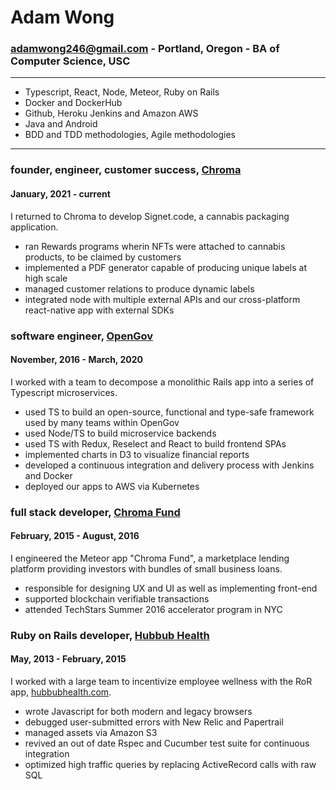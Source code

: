 # Adam Wong

### adamwong246@gmail.com - Portland, Oregon - BA of Computer Science, USC

---

- Typescript, React, Node, Meteor, Ruby on Rails
- Docker and DockerHub
- Github, Heroku Jenkins and Amazon AWS
- Java and Android
- BDD and TDD methodologies, Agile methodologies

---

### founder, engineer, customer success, [Chroma](http://www.chromasignet.com)
#### January, 2021 - current

I returned to Chroma to develop Signet.code, a cannabis packaging application.

- ran Rewards programs wherin NFTs were attached to cannabis products, to be claimed by customers
- implemented a PDF generator capable of producing unique labels at high scale
- managed customer relations to produce dynamic labels
- integrated node with multiple external APIs and our cross-platform react-native app with external SDKs

### software engineer, [OpenGov](http://www.opengov.com/)

#### November, 2016 - March, 2020

I worked with a team to decompose a monolithic Rails app into a series of Typescript microservices.

- used TS to build an open-source, functional and type-safe framework used by many teams within OpenGov
- used Node/TS to build microservice backends
- used TS with Redux, Reselect and React to build frontend SPAs
- implemented charts in D3 to visualize financial reports
- developed a continuous integration and delivery process with Jenkins and Docker
- deployed our apps to AWS via Kubernetes

### full stack developer, [Chroma Fund](https://chroma.fund)

#### February, 2015 - August, 2016

I engineered the Meteor app "Chroma Fund", a marketplace lending platform providing investors with bundles of small business loans.

- responsible for designing UX and UI as well as implementing front-end
- supported blockchain verifiable transactions
- attended TechStars Summer 2016 accelerator program in NYC

### Ruby on Rails developer, [Hubbub Health](https://www.hubbubhealth.com/)

#### May, 2013 - February, 2015

I worked with a large team to incentivize employee wellness with the RoR app, [hubbubhealth.com](hubbubhealth.com).

- wrote Javascript for both modern and legacy browsers
- debugged user-submitted errors with New Relic and Papertrail
- managed assets via Amazon S3
- revived an out of date Rspec and Cucumber test suite for continuous integration
- optimized high traffic queries by replacing ActiveRecord calls with raw SQL


